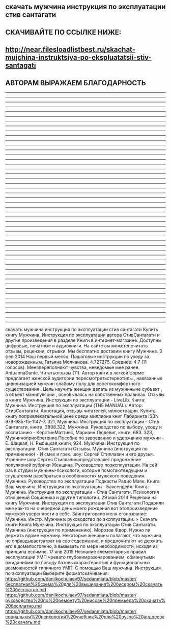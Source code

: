 скачать мужчина инструкция по эксплуатации стив сантагати
--------------------------------------------------
СКАЧИВАЙТЕ ПО ССЫЛКЕ НИЖЕ:
--------------------------------------------------
http://near.filesloadlistbest.ru/skachat-mujchina-instruktsiya-po-ekspluatatsii-stiv-santagati
--------------------------------------------------
АВТОРАМ ВЫРАЖАЕМ БЛАГОДАРНОСТЬ
--------------------------------------------------
--------------------------------------------------
--------------------------------------------------
--------------------------------------------------
--------------------------------------------------
--------------------------------------------------
--------------------------------------------------
--------------------------------------------------
--------------------------------------------------
--------------------------------------------------
--------------------------------------------------
--------------------------------------------------
--------------------------------------------------
--------------------------------------------------
--------------------------------------------------
--------------------------------------------------
--------------------------------------------------
--------------------------------------------------
--------------------------------------------------
--------------------------------------------------
--------------------------------------------------
--------------------------------------------------
--------------------------------------------------
--------------------------------------------------
--------------------------------------------------
--------------------------------------------------
--------------------------------------------------
--------------------------------------------------
--------------------------------------------------
--------------------------------------------------
--------------------------------------------------
--------------------------------------------------
--------------------------------------------------
--------------------------------------------------
--------------------------------------------------
--------------------------------------------------
--------------------------------------------------
--------------------------------------------------
--------------------------------------------------
--------------------------------------------------
--------------------------------------------------
--------------------------------------------------
--------------------------------------------------
--------------------------------------------------
--------------------------------------------------
--------------------------------------------------
--------------------------------------------------
--------------------------------------------------
--------------------------------------------------
--------------------------------------------------
скачать мужчина инструкция по эксплуатации стив сантагати Купить книгу Мужчина. Инструкция по эксплуатации автора СтивСантагати и другие произведения в разделе Книги в интернет-магазине. Доступны цифровые, печатные и аудиокниги. На сайте вы можетепочитать отзывы, рецензии, отрывки. Мы бесплатно доставим книгу Мужчина. 3 фев 2014  Наш первый месяц. Пошаговые инструкции по уходу за новорожденным.,Татьяна Молчанова. 4.727275. Среднее: 4.7 (11 голосов). Меняпереполняют чувства, неведомые мне ранее. AntuannaDante. Читатьотзывы (11). Автор книги в легкой форме предлагает женской аудитории пересмотретьстереотипы , навязанные цивилизацией мужчин  слабому  полу для своегокомфортного существования . Цель  научить женщин делать из мужчиныне субъект , а объект манипуляции , основываясь на собственных правилах. Отзывы о книге Мужчина. Инструкция по эксплуатации - LiveLib. Книга: Мужчина. Инструкция по эксплуатации (THE MANUAL). Автор: СтивСантагати. Аннотация, отзывы читателей, иллюстрации. Купить книгу попривлекательной цене среди миллиона книг Лабиринта  ISBN 978-985-15-1147-7. 321, Мужчина. Инструкция по эксплуатации - Стив Сантагати, книги, 3808.322, Мужчина. Руководство по выбору, уходу и воспитанию - КерстинМаттиес, Марианн Людевиг, книги, 683. 323, Мужчиноприобретение.Пособие по завоеванию и удержанию мужчин - Е. Шацкая, Н. Рыбицкая,книги, 924. Мужчина. Инструкция по эксплуатации. Стив Сантагати  Отзывы. Мужчина (инструкция по применению) - И смех и грех. шоу: Сергей Стиллавин и его друзья. Утреннее шоу Сергея Стиллавинапредставляет продолжение популярной рубрики Женщина. Руководство поэксплуатации. На сей раз в студии мужчины-психологи, которые помогаютведущим и слушателям разобраться в особенностях мужского поведения. Мужчина. Руководство по эксплуатации  Подкасты  Радио Маяк. Книга Ваш мужчина. Инструкция по эксплуатации - Баксендейл. Книга: Мужчина. Инструкция по эксплуатации - Стив Сантагати. Психология отношений  Соционика и другие типологии. 29 май 2014  Рецензии на книгу Мужчина. Инструкция по эксплуатации Стив Сантагати.Подарили мне как-то на очередной день моего рождения вот этопроизведение мужской уверенности в себе. Заинтриговало меня егоназвание: Мужчина. Инстр. Мужчина: руководство по эксплуатации. > Скачать книги
Книга Мужчина. Инструкция по эксплуатации Стив Сантагати. Мужчина (инструкция по применению). Морозов Фдор. Нужно ли держать вдоме мужчину. Некоторые женщины полагают, что мужчина не оправдываетзатрат на сво содержание, и предпочитают не держать его в домепостоянно, а вызывать по мере необходимости, исходя из принципа еслимне. 17 янв 2015  Незнание элементарных правил эксплуатации УМП чревато глубокимразочарованием, обманутыми ожиданиями по поводу базовыххарактеристик и функциональных возможностей типичного УМП. С помощью Ваш мужчина. Инструкция по эксплуатации  Выберите форматскачивания:
https://github.com/danilkochulaev97/sedanmiata/blob/master/бесплатная%20схема%20для%20вышивания%20бисером%20скачать%20бесплатно.md
https://github.com/danilkochulaev97/sedanmiata/blob/master/руководство%20по%20ремонту%20ниссан%20премьера%20скачать%20бесплатно.md
https://github.com/danilkochulaev97/sedanmiata/blob/master/социальная%20психология%20учебник%20для%20вузов%20андреева%20скачать.md